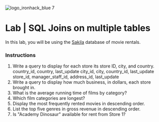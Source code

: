 ![logo_ironhack_blue 7](https://user-images.githubusercontent.com/23629340/40541063-a07a0a8a-601a-11e8-91b5-2f13e4e6b441.png)

# Lab | SQL Joins on multiple tables

In this lab, you will be using the [Sakila](https://dev.mysql.com/doc/sakila/en/) database of movie rentals.

### Instructions

1. Write a query to display for each store its store ID, city, and country.
country_id, country, last_update
city_id, city, country_id, last_update
store_id, manager_staff_id, address_id, last_update
2. Write a query to display how much business, in dollars, each store brought in.
3. What is the average running time of films by category?
4. Which film categories are longest?
5. Display the most frequently rented movies in descending order.
6. List the top five genres in gross revenue in descending order.
7. Is "Academy Dinosaur" available for rent from Store 1?
